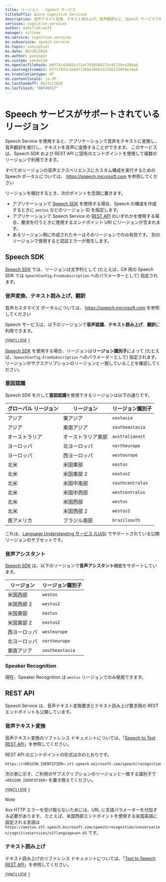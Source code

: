 ```yaml
---
title: リージョン - Speech サービス
titleSuffix: Azure Cognitive Services
description: 音声テキスト変換、テキスト読み上げ、音声翻訳など、Speech サービスで利用可能なリージョンとエンドポイントのリスト。
services: cognitive-services
author: mahilleb-msft
manager: nitinme
ms.service: cognitive-services
ms.subservice: speech-service
ms.topic: conceptual
ms.date: 08/20/2020
ms.author: panosper
ms.custom: seodec18
ms.openlocfilehash: b0574c41042e172af78365bb273c81729ce204ab
ms.sourcegitcommit: 62717591c3ab871365a783b7221851758f4ec9a4
ms.translationtype: HT
ms.contentlocale: ja-JP
ms.lasthandoff: 08/22/2020
ms.locfileid: "88749317"
---
```

# <a name="speech-service-supported-regions"></a>Speech サービスがサポートされているリージョン

Speech Service を使用すると、アプリケーションで音声をテキストに変換し、音声翻訳を実行し、テキストを音声に変換することができます。 このサービスは、Speech SDK および REST API に固有のエンドポイントを使用して複数のリージョンで利用できます。

すべてのリージョンの音声エクスペリエンスにカスタム構成を実行するための Speech ポータルについては、 https://speech.microsoft.com を参照してください

リージョンを検討するとき、次のポイントを念頭に置きます。

* アプリケーションで [Speech SDK](speech-sdk.md) を使用する場合、Speech の構成を作成するときに `westus` などのリージョン ID を指定します。
* アプリケーションで Speech Service の [REST API](rest-apis.md) のいずれかを使用する場合、要求を行うときに使用するエンドポイント URI にリージョンが含まれます。
* あるリージョン用に作成されたキーはそのリージョンでのみ有効です。 別のリージョンで使用すると認証エラーが発生します。

## <a name="speech-sdk"></a>Speech SDK

[Speech SDK](speech-sdk.md) では、リージョンは文字列として (たとえば、C# 用の Speech SDK では `SpeechConfig.FromSubscription` へのパラメーターとして) 指定されます。

### <a name="speech-to-text-text-to-speech-and-translation"></a>音声変換、テキスト読み上げ、翻訳

音声カスタマイズ ポータルについては、 https://speech.microsoft.com を参照してください

Speech サービスは、以下のリージョンで**音声認識**、**テキスト読み上げ**、**翻訳**に利用できます。

[!INCLUDE [](../../../includes/cognitive-services-speech-service-region-identifier.md)]

[Speech SDK](speech-sdk.md) を使用する場合、リージョンは**リージョン識別子**によって (たとえば、`SpeechConfig.FromSubscription` へのパラメーターとして) 指定されます。 リージョンがサブスクリプションのリージョンと一致していることを確認してください。

### <a name="intent-recognition"></a>意図認識

Speech SDK を介して**意図認識**を使用できるリージョンは以下の通りです。

| グローバル リージョン | リージョン           | リージョン識別子 |
| ------------- | ---------------- | -------------------- |
| アジア          | 東アジア        | `eastasia`           |
| アジア          | 東南アジア   | `southeastasia`      |
| オーストラリア     | オーストラリア東部   | `australiaeast`      |
| ヨーロッパ        | 北ヨーロッパ     | `northeurope`        |
| ヨーロッパ        | 西ヨーロッパ      | `westeurope`         |
| 北米 | 米国東部          | `eastus`             |
| 北米 | 米国東部 2        | `eastus2`            |
| 北米 | 米国中南部 | `southcentralus`     |
| 北米 | 米国中西部  | `westcentralus`      |
| 北米 | 米国西部          | `westus`             |
| 北米 | 米国西部 2        | `westus2`            |
| 南アメリカ | ブラジル南部     | `brazilsouth`        |

これは、[Language Understanding サービス (LUIS)](/azure/cognitive-services/luis/luis-reference-regions) でサポートされている公開リージョンのサブセットです。

### <a name="voice-assistants"></a>音声アシスタント

[Speech SDK](speech-sdk.md) は、以下のリージョンで**音声アシスタント**機能をサポートしています。

| リージョン         | リージョン識別子 |
| -------------- | -------------------- |
| 米国西部        | `westus`             |
| 米国西部 2      | `westus2`            |
| 米国東部        | `eastus`             |
| 米国東部 2      | `eastus2`            |
| 西ヨーロッパ    | `westeurope`         |
| 北ヨーロッパ   | `northeurope`        |
| 東南アジア | `southeastasia`      |

### <a name="speaker-recognition"></a>Speaker Recognition

現在、Speaker Recognition は `westus` リージョンでのみ使用できます。

## <a name="rest-apis"></a>REST API

Speech Service は、音声テキスト変換要求とテキスト読み上げ要求用の REST エンドポイントも公開しています。

### <a name="speech-to-text"></a>音声テキスト変換

音声テキスト変換のリファレンス ドキュメントについては、「[Speech to Text REST API](rest-speech-to-text.md)」を参照してください。

REST API のエンドポイントの形式は次のとおりです。

```
https://<REGION_IDENTIFIER>.stt.speech.microsoft.com/speech/recognition/conversation/cognitiveservices/v1
```

次の表に示す、ご利用のサブスクリプションのリージョンと一致する識別子で `<REGION_IDENTIFIER>` を置き換えてください。

[!INCLUDE [](../../../includes/cognitive-services-speech-service-region-identifier.md)]

> [!NOTE]
> 4xx HTTP エラーを受け取らないためには、URL に言語パラメーターを付加する必要があります。 たとえば、米国西部エンドポイントを使用する米国英語に設定される言語は `https://westus.stt.speech.microsoft.com/speech/recognition/conversation/cognitiveservices/v1?language=en-US` です。

### <a name="text-to-speech"></a>テキスト読み上げ

テキスト読み上げのリファレンス ドキュメントについては、「[Text to Speech REST API](rest-text-to-speech.md)」を参照してください。

[!INCLUDE [](../../../includes/cognitive-services-speech-service-endpoints-text-to-speech.md)]
